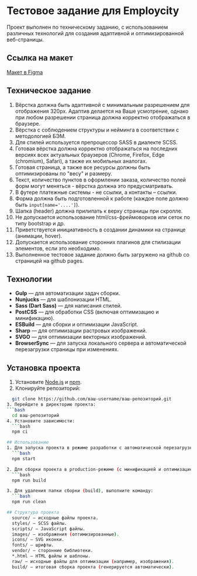 # Тестовое задание для Employcity
Проект выполнен по техническому заданию, с использованием различных технологий для создания адаптивной и оптимизированной веб-страницы.

## Ссылка на макет
[Макет в Figma](https://www.figma.com/design/F2qhd2q7PcL9zfIA7y500A/Testing?node-id=1-2&t=QZ4NzcKIXmAKdA7yN-0)

## Техническое задание
1. Вёрстка должна быть адаптивной с минимальным разрешением для отображения 320px. Адаптив делается на Ваше усмотрение, однако при любом разрешении страница должна корректно отображаться в браузере.
2. Вёрстка с соблюдением структуры и нейминга в соответствии с методологией БЭМ.
3. Для стилей используется препроцессор SASS в диалекте SCSS.
4. Готовая вёрстка должна корректно отображаться на последних версиях всех актуальных браузеров (Chrome, Firefox, Edge (chromium), Safari), а также их мобильных аналогах.
5. Готовая страница, а также все ресурсы должны быть оптимизированы по "весу" и размеру.
6. Текст, количество пунктов в оформлении заказа, количество полей форм могут меняться - вёрстка должна это предусматривать.
7. В футере платежные системы - не ссылки, а контакты – ссылки.
8. Форма должна быть подготовленной к работе (каждое поле должно быть `input[name='....']`).
9. Шапка (header) должна прилипать к верху страницы при скролле.
10. Не допускается использование html/css-фреймоворков или сеток по типу bootstrap и др.
11. Приветствуется инициативность в создании динамики на странице (анимации, hover).
12. Допускается использование сторонних плагинов для стилизации элементов, если это необходимо.
13. Выполненное тестовое задание должно быть загружено на github со страницей на github pages.

## Технологии
- **Gulp** — для автоматизации задач сборки.
- **Nunjucks** — для шаблонизации HTML.
- **Sass (Dart Sass)** — для написания стилей.
- **PostCSS** — для обработки CSS (включая оптимизацию и минификацию).
- **ESBuild** — для сборки и оптимизации JavaScript.
- **Sharp** — для оптимизации растровых изображений.
- **SVGO** — для оптимизации векторных изображений.
- **BrowserSync** — для запуска локального сервера и автоматической перезагрузки страницы при изменениях.


## Установка проекта
1. Установите [Node.js](https://nodejs.org/) и [npm](https://www.npmjs.com/).
2. Клонируйте репозиторий:
  ```bash
	git clone https://github.com/ваш-username/ваш-репозиторий.git
3. Перейдите в директорию проекта:
  ```bash
	cd ваш-репозиторий
4. Установите зависимости:
	```bash
	npm ci

## Использование
1. Для запуска проекта в режиме разработки с автоматической перезагрузкой страницы при изменениях, выполните команду:
	```bash
	npm start

2. Для сборки проекта в production-режиме (с минификацией и оптимизацией), выполните команду:
	```bash
	npm run build

3. Для удаления папки сборки (build), выполните команду:
	```bash
	npm run clean

## Структура проекта
	source/ — исходные файлы проекта.
	styles/ — SCSS файлы.
	scripts/ — JavaScript файлы.
	images/ — изображения (оптимизированные).
	icons/ — SVG иконки.
	fonts/ — шрифты.
	vendor/ — сторонние библиотеки.
	*.html — HTML файлы и шаблоны.
	raw/ — исходные файлы для оптимизации (например, изображения).
	build/ — итоговая сборка проекта (генерируется автоматически).
